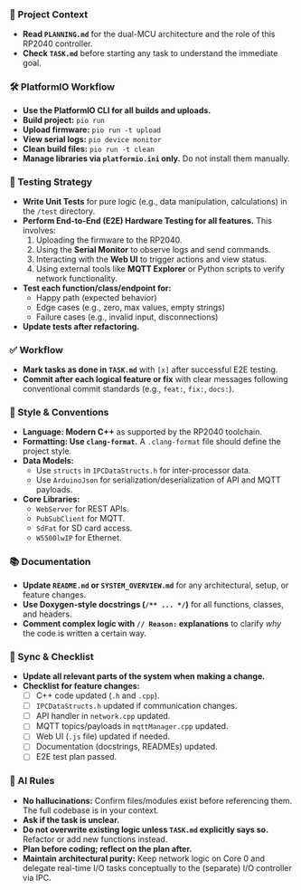### 📝 Project Context

- **Read `PLANNING.md`** for the dual-MCU architecture and the role of this RP2040 controller.
- **Check `TASK.md`** before starting any task to understand the immediate goal.

### 🛠️ PlatformIO Workflow

- **Use the PlatformIO CLI for all builds and uploads.**
- **Build project:** `pio run`
- **Upload firmware:** `pio run -t upload`
- **View serial logs:** `pio device monitor`
- **Clean build files:** `pio run -t clean`
- **Manage libraries via `platformio.ini` only.** Do not install them manually.

### 🧪 Testing Strategy

- **Write Unit Tests** for pure logic (e.g., data manipulation, calculations) in the `/test` directory.
- **Perform End-to-End (E2E) Hardware Testing for all features.** This involves:
    1. Uploading the firmware to the RP2040.
    2. Using the **Serial Monitor** to observe logs and send commands.
    3. Interacting with the **Web UI** to trigger actions and view status.
    4. Using external tools like **MQTT Explorer** or Python scripts to verify network functionality.
- **Test each function/class/endpoint for:**
    - Happy path (expected behavior)
    - Edge cases (e.g., zero, max values, empty strings)
    - Failure cases (e.g., invalid input, disconnections)
- **Update tests after refactoring.**

### ✅ Workflow

- **Mark tasks as done in `TASK.md`** with `[x]` after successful E2E testing.
- **Commit after each logical feature or fix** with clear messages following conventional commit standards (e.g., `feat:`, `fix:`, `docs:`).

### 📎 Style & Conventions

- **Language: Modern C++** as supported by the RP2040 toolchain.
- **Formatting: Use `clang-format`.** A `.clang-format` file should define the project style.
- **Data Models:**
    - Use `structs` in `IPCDataStructs.h` for inter-processor data.
    - Use `ArduinoJson` for serialization/deserialization of API and MQTT payloads.
- **Core Libraries:**
    - `WebServer` for REST APIs.
    - `PubSubClient` for MQTT.
    - `SdFat` for SD card access.
    - `W5500lwIP` for Ethernet.

### 📚 Documentation

- **Update `README.md` or `SYSTEM_OVERVIEW.md`** for any architectural, setup, or feature changes.
- **Use Doxygen-style docstrings (`/** ... */`)** for all functions, classes, and headers.
- **Comment complex logic with `// Reason:` explanations** to clarify *why* the code is written a certain way.

### 🔄 Sync & Checklist

- **Update all relevant parts of the system when making a change.**
- **Checklist for feature changes:**
    - [ ] C++ code updated (`.h` and `.cpp`).
    - [ ] `IPCDataStructs.h` updated if communication changes.
    - [ ] API handler in `network.cpp` updated.
    - [ ] MQTT topics/payloads in `mqttManager.cpp` updated.
    - [ ] Web UI (`.js` file) updated if needed.
    - [ ] Documentation (docstrings, READMEs) updated.
    - [ ] E2E test plan passed.

### 🧠 AI Rules

- **No hallucinations:** Confirm files/modules exist before referencing them. The full codebase is in your context.
- **Ask if the task is unclear.**
- **Do not overwrite existing logic unless `TASK.md` explicitly says so.** Refactor or add new functions instead.
- **Plan before coding; reflect on the plan after.**
- **Maintain architectural purity:** Keep network logic on Core 0 and delegate real-time I/O tasks conceptually to the (separate) I/O controller via IPC.